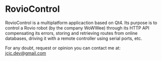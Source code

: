 RovioControl
============

RovioControl is a multiplatform applicaction based on Qt4. Its purpose is to control a Rovio robot (by the company WoWWee) through its HTTP API compensating its errors, storing and retrieving routes from online databases, driving it with a remote controller using serial ports, etc.

For any doubt, request or opinion you can contact me at: jcjc.dev@gmail.com
